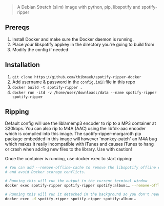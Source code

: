 > A Debian Stretch (slim) image with python, pip, libspotify and spotify-ripper

## Prereqs
1. Install Docker and make sure the Docker daemon is running.
2. Place your libspotify appkey in the directory you're going to build from
3. Modify the config if needed

## Installation
1. `git clone https://github.com/thibmaek/spotify-ripper-docker`
2. Add username & password in the `config.ini` file in this repo
3. `docker build -t spotify-ripper .`
4. `docker run -itd -v /home/user/download:/data --name spotify-ripper spotify-ripper`

## Ripping
Default config will use the liblamemp3 encoder to rip to a MP3 container at 320kbps.
You can also rip to M4A (AAC) using the libfdk-aac encoder which is compiled into this image.
The spotify-ripper-morgaroth pip package embedded in this image will however 'monkey-patch' an M4A bug which makes it really incompatible with iTunes and causes iTunes to hang or crash when adding new files to the library. Use with caution!

Once the container is running, use docker exec to start ripping:

```bash
# You can add --remove-offline-cache to remove the libspotify offline cache and save disk space
# and avoid Docker storage conflicts.

# Running this will run the output in the current terminal window
docker exec spotify-ripper spotify-ripper spotify:album:… --remove-offline-cache

# Running this will run it detached in the background so you don't need to keep a terminal open
docker exec -d spotify-ripper spotify-ripper spotify:album:…
```
